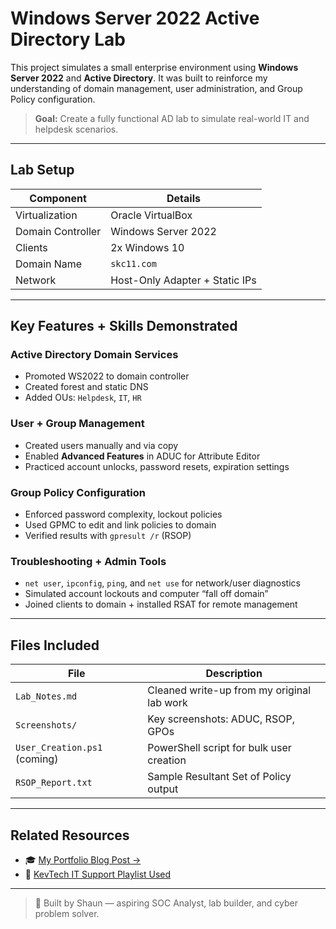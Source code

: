 # Windows Server 2022 Active Directory Lab

This project simulates a small enterprise environment using **Windows Server 2022** and **Active Directory**. It was built to reinforce my understanding of domain management, user administration, and Group Policy configuration.

> **Goal:** Create a fully functional AD lab to simulate real-world IT and helpdesk scenarios.

---

## Lab Setup

| Component         | Details                            |
|------------------|-------------------------------------|
| Virtualization    | Oracle VirtualBox                  |
| Domain Controller | Windows Server 2022                |
| Clients           | 2x Windows 10                      |
| Domain Name       | `skc11.com`                        |
| Network           | Host-Only Adapter + Static IPs     |

---

##  Key Features + Skills Demonstrated

### Active Directory Domain Services
- Promoted WS2022 to domain controller
- Created forest and static DNS
- Added OUs: `Helpdesk`, `IT`, `HR`

### User + Group Management
- Created users manually and via copy
- Enabled **Advanced Features** in ADUC for Attribute Editor
- Practiced account unlocks, password resets, expiration settings

###  Group Policy Configuration
- Enforced password complexity, lockout policies
- Used GPMC to edit and link policies to domain
- Verified results with `gpresult /r` (RSOP)

### Troubleshooting + Admin Tools
- `net user`, `ipconfig`, `ping`, and `net use` for network/user diagnostics
- Simulated account lockouts and computer “fall off domain”
- Joined clients to domain + installed RSAT for remote management

---

## Files Included

| File                            | Description                                      |
|---------------------------------|--------------------------------------------------|
| `Lab_Notes.md`                 | Cleaned write-up from my original lab work       |
| `Screenshots/`                 | Key screenshots: ADUC, RSOP, GPOs                |
| `User_Creation.ps1` (coming)   | PowerShell script for bulk user creation         |
| `RSOP_Report.txt`              | Sample Resultant Set of Policy output            |

---

## Related Resources

- 🎓 [My Portfolio Blog Post →](https://carrillocybercom.wordpress.com)  
- 🎥 [KevTech IT Support Playlist Used](https://www.youtube.com/playlist?list=PLdh13bXVc6-k_u2RPqYAp8R8HtYT_ONht)

---

> 🔐 Built by Shaun — aspiring SOC Analyst, lab builder, and cyber problem solver.
